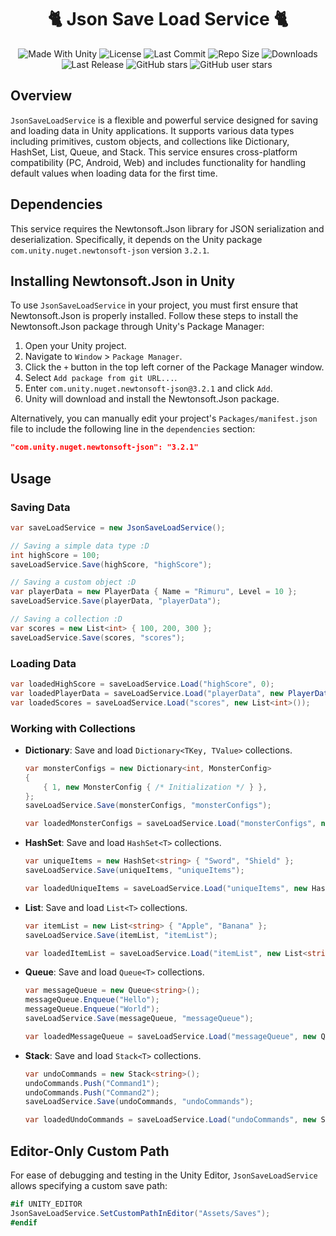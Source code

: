 <h1 align="center">🐈 Json Save Load Service 🐈</h1>
<p align="center">
  <a>
    <img alt="Made With Unity" src="https://img.shields.io/badge/made%20with-Unity-57b9d3.svg?logo=Unity">
  </a>
  <a>
    <img alt="License" src="https://img.shields.io/github/license/RimuruDev/Unity-JsonSaveLoadService?logo=github">
  </a>
  <a>
    <img alt="Last Commit" src="https://img.shields.io/github/last-commit/RimuruDev/Unity-JsonSaveLoadService?logo=Mapbox&color=orange">
  </a>
  <a>
    <img alt="Repo Size" src="https://img.shields.io/github/repo-size/RimuruDev/Unity-JsonSaveLoadService?logo=VirtualBox">
  </a>
  <a>
    <img alt="Downloads" src="https://img.shields.io/github/downloads/RimuruDev/Unity-JsonSaveLoadService/total?color=brightgreen">
  </a>
  <a>
    <img alt="Last Release" src="https://img.shields.io/github/v/release/RimuruDev/Unity-JsonSaveLoadService?include_prereleases&logo=Dropbox&color=yellow">
  </a>
  <a>
    <img alt="GitHub stars" src="https://img.shields.io/github/stars/RimuruDev/Unity-JsonSaveLoadService?branch=main&label=Stars&logo=GitHub&logoColor=ffffff&labelColor=282828&color=informational&style=flat">
  </a>
  <a>
    <img alt="GitHub user stars" src="https://img.shields.io/github/stars/RimuruDev?affiliations=OWNER&branch=main&label=User%20Stars&logo=GitHub&logoColor=ffffff&labelColor=282828&color=informational&style=flat">
  </a>
  <a>
    <img alt="" src="https://img.shields.io/github/watchers/RimuruDev/Unity-JsonSaveLoadService?style=flat">
  </a>
</p>


## Overview
`JsonSaveLoadService` is a flexible and powerful service designed for saving and loading data in Unity applications. It supports various data types including primitives, custom objects, and collections like Dictionary, HashSet, List, Queue, and Stack. This service ensures cross-platform compatibility (PC, Android, Web) and includes functionality for handling default values when loading data for the first time.

## Dependencies
This service requires the Newtonsoft.Json library for JSON serialization and deserialization. Specifically, it depends on the Unity package `com.unity.nuget.newtonsoft-json` version `3.2.1`.

## Installing Newtonsoft.Json in Unity
To use `JsonSaveLoadService` in your project, you must first ensure that Newtonsoft.Json is properly installed. Follow these steps to install the Newtonsoft.Json package through Unity's Package Manager:

1. Open your Unity project.
2. Navigate to `Window` > `Package Manager`.
3. Click the `+` button in the top left corner of the Package Manager window.
4. Select `Add package from git URL...`.
5. Enter `com.unity.nuget.newtonsoft-json@3.2.1` and click `Add`.
6. Unity will download and install the Newtonsoft.Json package.

Alternatively, you can manually edit your project's `Packages/manifest.json` file to include the following line in the `dependencies` section:

```json
"com.unity.nuget.newtonsoft-json": "3.2.1"
```

## Usage

### Saving Data
```csharp
var saveLoadService = new JsonSaveLoadService();

// Saving a simple data type :D
int highScore = 100;
saveLoadService.Save(highScore, "highScore");

// Saving a custom object :D
var playerData = new PlayerData { Name = "Rimuru", Level = 10 };
saveLoadService.Save(playerData, "playerData");

// Saving a collection :D
var scores = new List<int> { 100, 200, 300 };
saveLoadService.Save(scores, "scores");
```

### Loading Data
```csharp
var loadedHighScore = saveLoadService.Load("highScore", 0);
var loadedPlayerData = saveLoadService.Load("playerData", new PlayerData());
var loadedScores = saveLoadService.Load("scores", new List<int>());
```

### Working with Collections
- **Dictionary**: Save and load `Dictionary<TKey, TValue>` collections.
    ```csharp
    var monsterConfigs = new Dictionary<int, MonsterConfig>
    {
        { 1, new MonsterConfig { /* Initialization */ } },
    };
    saveLoadService.Save(monsterConfigs, "monsterConfigs");

    var loadedMonsterConfigs = saveLoadService.Load("monsterConfigs", new Dictionary<int, MonsterConfig>());
    ```

- **HashSet**: Save and load `HashSet<T>` collections.
    ```csharp
    var uniqueItems = new HashSet<string> { "Sword", "Shield" };
    saveLoadService.Save(uniqueItems, "uniqueItems");

    var loadedUniqueItems = saveLoadService.Load("uniqueItems", new HashSet<string>());
    ```

- **List**: Save and load `List<T>` collections.
    ```csharp
    var itemList = new List<string> { "Apple", "Banana" };
    saveLoadService.Save(itemList, "itemList");

    var loadedItemList = saveLoadService.Load("itemList", new List<string>());
    ```

- **Queue**: Save and load `Queue<T>` collections.
    ```csharp
    var messageQueue = new Queue<string>();
    messageQueue.Enqueue("Hello");
    messageQueue.Enqueue("World");
    saveLoadService.Save(messageQueue, "messageQueue");

    var loadedMessageQueue = saveLoadService.Load("messageQueue", new Queue<string>());
    ```

- **Stack**: Save and load `Stack<T>` collections.
    ```csharp
    var undoCommands = new Stack<string>();
    undoCommands.Push("Command1");
    undoCommands.Push("Command2");
    saveLoadService.Save(undoCommands, "undoCommands");

    var loadedUndoCommands = saveLoadService.Load("undoCommands", new Stack<string>());
    ```

## Editor-Only Custom Path
For ease of debugging and testing in the Unity Editor, `JsonSaveLoadService` allows specifying a custom save path:

```csharp
#if UNITY_EDITOR
JsonSaveLoadService.SetCustomPathInEditor("Assets/Saves");
#endif
```
